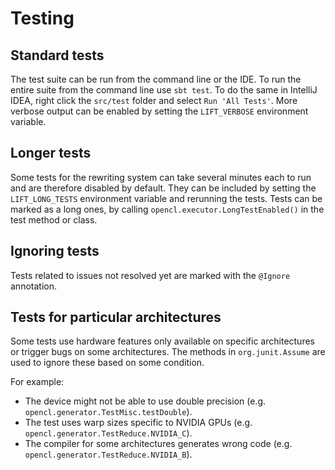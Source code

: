 # Testing

## Standard tests

The test suite can be run from the command line or the IDE.
To run the entire suite from the command line use `sbt test`.
To do the same in IntelliJ IDEA, right click the `src/test` folder and select `Run 'All Tests'`.
More verbose output can be enabled by setting the `LIFT_VERBOSE` environment variable.

## Longer tests

Some tests for the rewriting system can take several minutes each to run and are therefore disabled by default.
They can be included by setting the `LIFT_LONG_TESTS` environment variable and rerunning the tests.
Tests can be marked as a long ones, by calling `opencl.executor.LongTestEnabled()` in the test method or class.

## Ignoring tests

Tests related to issues not resolved yet are marked with the `@Ignore` annotation.

## Tests for particular architectures

Some tests use hardware features only available on specific architectures or trigger bugs on some architectures.
The methods in `org.junit.Assume` are used to ignore these based on some condition.

For example:
* The device might not be able to use double precision (e.g. `opencl.generator.TestMisc.testDouble`).
* The test uses warp sizes specific to NVIDIA GPUs (e.g. `opencl.generator.TestReduce.NVIDIA_C`).
* The compiler for some architectures generates wrong code (e.g. `opencl.generator.TestReduce.NVIDIA_B`).
